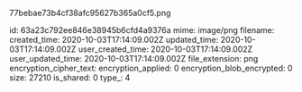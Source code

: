 77bebae73b4cf38afc95627b365a0cf5.png

id: 63a23c792ee846e38945b6cfd4a9376a
mime: image/png
filename: 
created_time: 2020-10-03T17:14:09.002Z
updated_time: 2020-10-03T17:14:09.002Z
user_created_time: 2020-10-03T17:14:09.002Z
user_updated_time: 2020-10-03T17:14:09.002Z
file_extension: png
encryption_cipher_text: 
encryption_applied: 0
encryption_blob_encrypted: 0
size: 27210
is_shared: 0
type_: 4